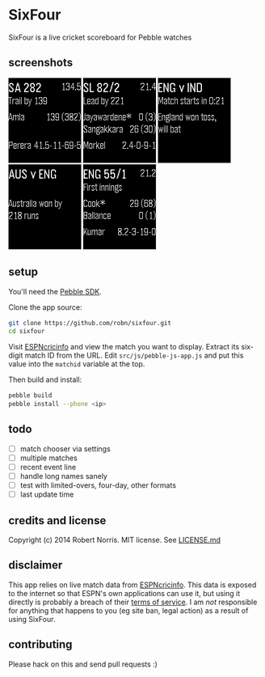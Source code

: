 # SixFour

SixFour is a live cricket scoreboard for Pebble watches

## screenshots

![](screenshots/pebble-screenshot_2014-07-26_21-15-20.png)
![](screenshots/pebble-screenshot_2014-07-27_15-53-24.png)
![](screenshots/pebble-screenshot_2014-07-27_21-22-20.png)
![](screenshots/pebble-screenshot_2014-07-27_21-23-08.png)
![](screenshots/pebble-screenshot_2014-07-27_21-32-55.png)

## setup

You'll need the [Pebble SDK](https://developer.getpebble.com/).

Clone the app source:

```bash
git clone https://github.com/robn/sixfour.git
cd sixfour
```

Visit [ESPNcricinfo](http://www.espncricinfo.com/) and view the match you want
to display. Extract its six-digit match ID from the URL. Edit
`src/js/pebble-js-app.js` and put this value into the `matchid` variable at the
top.

Then build and install:

```bash
pebble build
pebble install --phone <ip>
```

## todo

- [ ] match chooser via settings
- [ ] multiple matches
- [ ] recent event line
- [ ] handle long names sanely
- [ ] test with limited-overs, four-day, other formats
- [ ] last update time

## credits and license

Copyright (c) 2014 Robert Norris. MIT license. See [LICENSE.md](LICENSE.md)

## disclaimer

This app relies on live match data from
[ESPNcricinfo](http://espncricinfo.com/). This data is exposed to the internet
so that ESPN's own applications can use it, but using it directly is probably a
breach of their [terms of
service](http://www.espncricinfo.com/ci/content/site/company/terms_use.html). I
am *not* responsible for anything that happens to you (eg site ban, legal
action) as a result of using SixFour.

## contributing

Please hack on this and send pull requests :)
